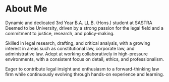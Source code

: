 # About Me

Dynamic and dedicated 3rd Year B.A. LL.B. (Hons.) student at SASTRA Deemed to be University, driven by a strong passion for the legal field and a commitment to justice, research, and policy-making.

Skilled in legal research, drafting, and critical analysis, with a growing interest in areas such as constitutional law, corporate law, and administrative law. Adept at working collaboratively in high-pressure environments, with a consistent focus on detail, ethics, and professionalism.

Eager to contribute legal insight and enthusiasm to a forward-thinking law firm while continuously evolving through hands-on experience and learning.
